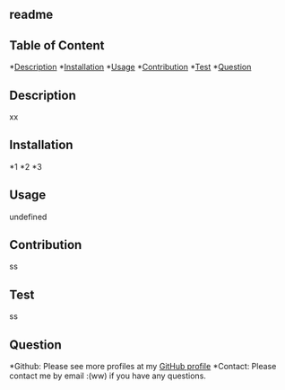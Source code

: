 
## readme

## Table of Content
*[Description](#description)
*[Installation](#installation)
*[Usage](#usage)
*[Contribution](#contribution)
*[Test](#test)
*[Question](#question)

## Description
xx

## Installation
*1
*2
*3

## Usage
undefined

## Contribution
ss

## Test
ss

## Question
*Github: Please see more profiles at my [GitHub profile](https://github.com/yanqinglou)
*Contact: Please contact me by email :(ww) if you have any questions.
    